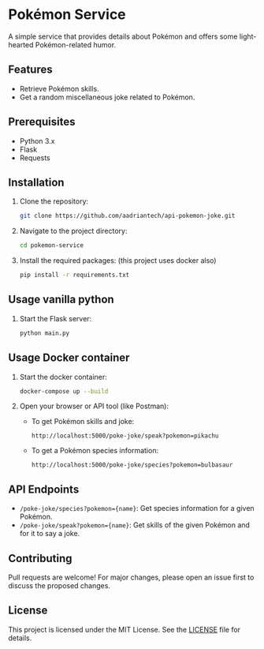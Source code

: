 # Pokémon Service

A simple service that provides details about Pokémon and offers some light-hearted Pokémon-related humor.

## Features

- Retrieve Pokémon skills.
- Get a random miscellaneous joke related to Pokémon.

## Prerequisites

- Python 3.x
- Flask
- Requests

## Installation

1. Clone the repository:
   ```bash
   git clone https://github.com/aadriantech/api-pokemon-joke.git
   ```

2. Navigate to the project directory:
   ```bash
   cd pokemon-service
   ```

3. Install the required packages: (this project uses docker also)
   ```bash
   pip install -r requirements.txt
   ```

## Usage vanilla python

1. Start the Flask server:
   ```bash
   python main.py
   ```

## Usage Docker container
1. Start the docker container:
   ```bash
   docker-compose up --build
   ```

2. Open your browser or API tool (like Postman):
   - To get Pokémon skills and joke:
     ```
     http://localhost:5000/poke-joke/speak?pokemon=pikachu
     ```

   - To get a Pokémon species information:
     ```
     http://localhost:5000/poke-joke/species?pokemon=bulbasaur
     ```

## API Endpoints

- `/poke-joke/species?pokemon={name}`: Get species information for a given Pokémon.
- `/poke-joke/speak?pokemon={name}`: Get skills of the given Pokémon and for it to say a joke.

## Contributing

Pull requests are welcome! For major changes, please open an issue first to discuss the proposed changes.

## License

This project is licensed under the MIT License. See the [LICENSE](LICENSE) file for details.